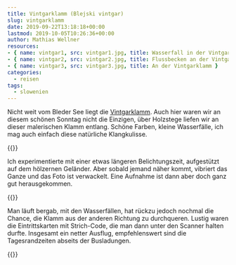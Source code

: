 ```yaml
---
title: Vintgarklamm (Blejski vintgar)
slug: vintgarklamm
date: 2019-09-22T13:18:18+00:00
lastmod: 2019-10-05T10:26:36+00:00
author: Mathias Wellner
resources: 
- { name: vintgar1, src: vintgar1.jpg, title: Wasserfall in der Vintgarklamm }
- { name: vintgar2, src: vintgar2.jpg, title: Flussbecken an der Vintgarklamm }
- { name: vintgar3, src: vintgar3.jpg, title: An der Vintgarklamm }
categories:
  - reisen
tags:
  - slowenien
---
```

Nicht weit vom Bleder See liegt die [Vintgarklamm](https://de.wikipedia.org/wiki/Vintgarklamm). Auch hier waren wir an diesem schönen Sonntag nicht die Einzigen, über Holzstege liefen wir an dieser malerischen Klamm entlang. Schöne Farben, kleine Wasserfälle, ich mag auch einfach diese natürliche Klangkulisse. 
<!--more-->

{{<responsive-image name="vintgar1" class="wide">}}

Ich experimentierte mit einer etwas längeren Belichtungszeit, aufgestützt auf dem hölzernen Geländer. Aber sobald jemand näher kommt, vibriert das Ganze und das Foto ist verwackelt. Eine Aufnahme ist dann aber doch ganz gut herausgekommen. 

{{<responsive-image name="vintgar2">}}

Man läuft bergab, mit den Wasserfällen, hat rückzu jedoch nochmal die Chance, die Klamm aus der anderen Richtung zu durchqueren. Lustig waren die Eintrittskarten mit Strich-Code, die man dann unter den Scanner halten durfte. Insgesamt ein netter Ausflug, empfehlenswert sind die Tagesrandzeiten abseits der Busladungen. 

{{<responsive-image name="vintgar3">}}